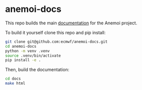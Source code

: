 # anemoi-docs

This repo builds the main [documentation](https://anemoi.readthedocs.io/) for the Anemoi project.

To build it yourself clone this repo and pip install:

```bash
git clone git@github.com:ecmwf/anemoi-docs.git
cd anemoi-docs
python -m venv .venv
source .venv/bin/activate
pip install -e .
```

Then, build the documentation:

```bash
cd docs
make html
```
